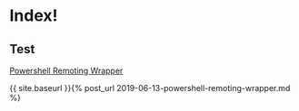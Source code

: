 # Index!

## Test

[Powershell Remoting Wrapper]()

{{ site.baseurl }}{% post_url 2019-06-13-powershell-remoting-wrapper.md %}
